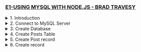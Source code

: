 ### [E1-USING MYSQL WITH NODE.JS - BRAD TRAVESY](https://www.youtube.com/watch?v=EN6Dx22cPRI&ab_channel=TraversyMedia)

<details>
  <summary>1. Introduction </summary>

# Initialize npm

```jsbs
npm init -y
```

# Install mysql and express

```jsbs
npm install --save mysql express
```

# Install nodemon

```jsbs
npm install nodemon --save-dev
```

### x-mysqlnode-project/package.json:

```js
{
  "name": "x-mysqlnode-project",
  "version": "1.0.0",
  "description": "",
  "main": "index.js",
  "scripts": {
    "dev": "nodemon app.js",
    "test": "echo \"Error: no test specified\" && exit 1"
  },
  "author": "",
  "license": "ISC",
  "dependencies": {
    "express": "^4.18.2",
    "mysql": "^2.18.1"
  },
  "devDependencies": {
    "nodemon": "^2.0.22"
  }
}
```

### x-mysqlnode-project/app.js:

```js
const express = require("express");
const mysql = require("mysql");

const app = express();

app.listen("3000", () => {
  console.log("Server started on port 3000");
});
```

# run server:

```jsbs
npm run dev
```

![](https://github.com/omeatai/React-Tutorial/assets/32337103/3452f90e-b4c2-429f-9dca-a94f1067881d)
![](https://github.com/omeatai/React-Tutorial/assets/32337103/a25db0be-6c5f-4561-a832-ca9107cd392d)

</details>

<details>
  <summary>2. Connect to MySQL Server </summary>

# Connect to MySQL Server

### x-mysqlnode-project/app.js:

```js
const express = require("express");
const mysql = require("mysql");

const app = express();

// create connection
const db = mysql.createConnection({
  host: "localhost",
  user: "root",
  password: "",
  //   database: "nodemysql",
});

// Connect
db.connect((err) => {
  if (err) {
    throw err;
  }
  console.log("MySql Connected...");
});

// query db
db.query("SELECT 1 + 1 AS solution", function (error, results, fields) {
  if (error) {
    throw error;
  }
  console.log(results);
  console.log("The solution is: ", results[0].solution);
});

//close connection
db.end();

app.listen("3000", () => {
  console.log("Server started on port 3000");
});
```

# output:

```js
// MacBook-Air x-mysqlnode-project % npm run dev

// > x-mysqlnode-project@1.0.0 dev
// > nodemon app.js

// [nodemon] 2.0.22
// [nodemon] to restart at any time, enter `rs`
// [nodemon] watching path(s): *.*
// [nodemon] watching extensions: js,mjs,json
// [nodemon] starting `node app.js`
// Server started on port 3000
// MySql Connected...
// [ RowDataPacket { solution: 2 } ]
// The solution is:  2
```

![](https://github.com/omeatai/React-Tutorial/assets/32337103/c924fab0-f998-47e7-b707-cbf9bd12476c)

</details>

<details>
  <summary>3. Create Database </summary>

# Create Database

### x-mysqlnode-project/app.js:

```jsbs
// Create DB
app.get("/createdb", (req, res) => {
  let sql = "CREATE DATABASE IF NOT EXISTS nodemysql";
  db.query(sql, (err, result) => {
    if (err) {
      return res.json({ err });
    }
    res.json({ result, message: "Database created..." });
  });
});
```

```js
const express = require("express");
const mysql = require("mysql");

const app = express();

// create connection
const db = mysql.createConnection({
  host: "localhost",
  user: "root",
  password: "",
  //   database: "nodemysql",
});

// Connect
db.connect((err) => {
  if (err) {
    throw err;
  }
  console.log("MySql Connected...");
});

// Create DB
app.get("/createdb", (req, res) => {
  let sql = "CREATE DATABASE IF NOT EXISTS nodemysql";
  db.query(sql, (err, result) => {
    if (err) {
      return res.json({ err });
    }
    res.json({ result, message: "Database created..." });
  });
});

// query db
// db.query("SELECT 1 + 1 AS solution", function (error, results, fields) {
//   if (error) {
//     throw error;
//   }
//   console.log(results);
//   console.log("The solution is: ", results[0].solution);
// });

//close connection
// db.end();

app.listen("3000", () => {
  console.log("Server started on port 3000");
});
```

![](https://github.com/omeatai/React-Tutorial/assets/32337103/b94d00a0-27b4-4750-92d3-35988450e088)
![](https://github.com/omeatai/React-Tutorial/assets/32337103/4b2060c8-0933-4bf4-b85d-b73a79925ed7)
![](https://github.com/omeatai/React-Tutorial/assets/32337103/2b44638a-3054-49ff-9063-0d1132b75f99)

</details>

<details>
  <summary>4. Create Posts Table </summary>

# Create Posts Table

### x-mysqlnode-project/app.js:

```jsbs
// Create table
app.get("/createpoststable", (req, res) => {
  let sql =
    "CREATE TABLE posts(id int AUTO_INCREMENT, title VARCHAR(255), body VARCHAR(255), PRIMARY KEY(id) )";
  db.query(sql, (err, result) => {
    if (err) {
      throw err;
    }
    res.json({ result, message: "Posts table created..." });
  });
});
```

```js
const express = require("express");
const mysql = require("mysql");

const app = express();

// create connection
const db = mysql.createConnection({
  host: "localhost",
  user: "root",
  password: "",
  database: "nodemysql",
});

// Connect
db.connect((err) => {
  if (err) {
    throw err;
  }
  console.log("MySql Connected...");
});

// Create table
app.get("/createpoststable", (req, res) => {
  let sql =
    "CREATE TABLE posts(id int AUTO_INCREMENT, title VARCHAR(255), body VARCHAR(255), PRIMARY KEY(id) )";
  db.query(sql, (err, result) => {
    if (err) {
      throw err;
    }
    res.json({ result, message: "Posts table created..." });
  });
});

//Create DB
// app.get("/createdb", (req, res) => {
//   let sql = "CREATE DATABASE IF NOT EXISTS nodemysql";
//   db.query(sql, (err, result) => {
//     if (err) {
//       return res.json({ err });
//     }
//     res.json({ result, message: "Database created..." });
//   });
// });

// query db
// db.query("SELECT 1 + 1 AS solution", function (error, results, fields) {
//   if (error) {
//     throw error;
//   }
//   console.log(results);
//   console.log("The solution is: ", results[0].solution);
// });

//close connection
// db.end();

app.listen("3000", () => {
  console.log("Server started on port 3000");
});
```

![](https://github.com/omeatai/React-Tutorial/assets/32337103/755134fb-c519-4dfb-80bc-60ece1937b7e)
![](https://github.com/omeatai/React-Tutorial/assets/32337103/f5cbfdb7-4e96-4cc2-b0b6-635d268ed2be)
![](https://github.com/omeatai/React-Tutorial/assets/32337103/55b403a2-e731-49cc-b217-ba6c9a16eaa6)
![](https://github.com/omeatai/React-Tutorial/assets/32337103/bf53f287-08e1-4c88-aed4-f2f858a9e89e)

</details>

<details>
  <summary>5. Create Post record </summary>

# Create Post record

### x-mysqlnode-project/app.js:

```jsbs
// Insert post
app.get("/addpost", (req, res) => {
  let post = { title: "Post One", body: "This is post number one" };
  let sql = "INSERT INTO posts SET ?";
  let query = db.query(sql, post, (err, result) => {
    if (err) {
      throw err;
    }
    res.json({ result, message: "Post added..." });
  });
});
```

```js
const express = require("express");
const mysql = require("mysql");

const app = express();

// create connection
const db = mysql.createConnection({
  host: "localhost",
  user: "root",
  password: "",
  database: "nodemysql",
});

// Connect
db.connect((err) => {
  if (err) {
    throw err;
  }
  console.log("MySql Connected...");
});

// Insert post
app.get("/addpost", (req, res) => {
  let post = { title: "Post One", body: "This is post number one" };
  let sql = "INSERT INTO posts SET ?";
  let query = db.query(sql, post, (err, result) => {
    if (err) {
      throw err;
    }
    res.json({ result, message: "Post added..." });
  });
});

// Create table
// app.get("/createpoststable", (req, res) => {
//   let sql =
//     "CREATE TABLE posts(id int AUTO_INCREMENT, title VARCHAR(255), body VARCHAR(255), PRIMARY KEY(id) )";
//   db.query(sql, (err, result) => {
//     if (err) {
//       throw err;
//     }
//     res.json({ result, message: "Posts table created..." });
//   });
// });

// Create DB
// app.get("/createdb", (req, res) => {
//   let sql = "CREATE DATABASE IF NOT EXISTS nodemysql";
//   db.query(sql, (err, result) => {
//     if (err) {
//       return res.json({ err });
//     }
//     res.json({ result, message: "Database created..." });
//   });
// });

// query db
// db.query("SELECT 1 + 1 AS solution", function (error, results, fields) {
//   if (error) {
//     throw error;
//   }
//   console.log(results);
//   console.log("The solution is: ", results[0].solution);
// });

//close connection
// db.end();

app.listen("3000", () => {
  console.log("Server started on port 3000");
});
```

![](https://github.com/omeatai/React-Tutorial/assets/32337103/0da8f426-2b6a-4dcc-a82e-ef832c72571a)
![](https://github.com/omeatai/React-Tutorial/assets/32337103/b34a297c-1b4c-4b2c-b450-5cd429633ea8)
![](https://github.com/omeatai/React-Tutorial/assets/32337103/e39f3edd-ec09-42a2-b827-9b55a53bd7ab)

</details>

<details>
  <summary>6. Create record </summary>

# Create Post record

### x-mysqlnode-project/app.js:

```js

```

```js

```

```js

```

```js

```

```js

```

```js

```

```js

```

```js

```

```js

```

```js

```

```js

```

```js

```

```js

```

```js

```

```js

```

```js

```

```js

```

```js

```

```js

```

```js

```

```js

```

```js

```

```js

```

```js

```

```js

```

```js

```

```js

```

```js

```

```js

```

```js

```

```js

```

```js

```

```js

```

```js

```

```js

```

```js

```

```js

```

```js

```

```js

```

```js

```

```js

```

```js

```

```js

```

```js

```

```js

```

```js

```

```js

```

```js

```

```js

```

```js

```

```js

```

```js

```

```js

```

```js

```

```js

```

```js

```

```js

```

```js

```

```js

```

```js

```

```js

```

```js

```

```js

```

```js

```

<details>
